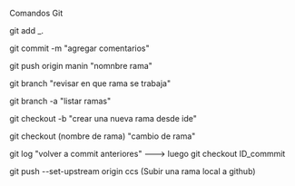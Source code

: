 Comandos Git 

git add _.

git commit -m "agregar comentarios"

git push origin manin "nomnbre rama"

git branch  "revisar en que rama se trabaja"

git branch -a "listar ramas"

git checkout -b "crear una nueva rama desde ide"

git checkout (nombre de rama)  "cambio de rama"

git log  "volver a commit anteriores"  ---> luego git checkout ID_commmit

git push --set-upstream origin ccs (Subir una rama local a github)

